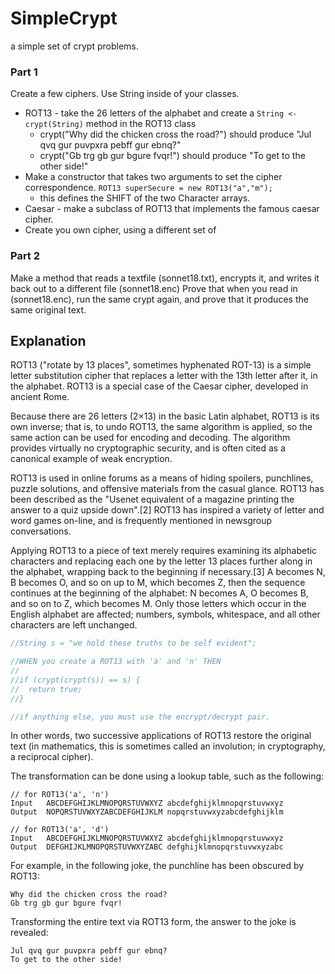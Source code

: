 # SimpleCrypt
a simple set of crypt problems.

### Part 1
Create a few ciphers. Use String inside of your classes.

* ROT13 - take the 26 letters of the alphabet and create a `String <- crypt(String)` method in the ROT13 class
  * crypt("Why did the chicken cross the road?") should produce "Jul qvq gur puvpxra pebff gur ebnq?"
  * crypt("Gb trg gb gur bgure fvqr!") should produce "To get to the other side!"
* Make a constructor that takes two arguments to set the cipher correspondence. `ROT13 superSecure = new ROT13("a","m");`
  * this defines the SHIFT of the two Character arrays.
* Caesar - make a subclass of ROT13 that implements the famous caesar cipher.
* Create you own cipher, using a different set of 

### Part 2

Make a method that reads a textfile (sonnet18.txt), encrypts it, and writes it back out to a different file (sonnet18.enc)
Prove that when you read in (sonnet18.enc), run the same crypt again, and prove that it produces the same original text.

## Explanation

ROT13 ("rotate by 13 places", sometimes hyphenated ROT-13) is a simple letter substitution cipher that replaces a letter with the 13th letter after it, 
in the alphabet. ROT13 is a special case of the Caesar cipher, developed in ancient Rome.

Because there are 26 letters (2×13) in the basic Latin alphabet, ROT13 is its own inverse; that is, to undo ROT13, the same algorithm is applied, 
so the same action can be used for encoding and decoding. The algorithm provides virtually no cryptographic security, 
and is often cited as a canonical example of weak encryption.

ROT13 is used in online forums as a means of hiding spoilers, punchlines, puzzle solutions, and offensive materials from the casual glance. 
ROT13 has been described as the "Usenet equivalent of a magazine printing the answer to a quiz upside down".[2] 
ROT13 has inspired a variety of letter and word games on-line, and is frequently mentioned in newsgroup conversations.

Applying ROT13 to a piece of text merely requires examining its alphabetic characters and replacing each one by the letter 13 places further 
along in the alphabet, wrapping back to the beginning if necessary.[3] A becomes N, B becomes O, and so on up to M, which becomes Z, 
then the sequence continues at the beginning of the alphabet: N becomes A, O becomes B, and so on to Z, which becomes M. 
Only those letters which occur in the English alphabet are affected; numbers, symbols, whitespace, and all other characters are left unchanged.

```Java
//String s = "we hold these truths to be self evident";

//WHEN you create a ROT13 with 'a' and 'n' THEN 
//
//if (crypt(crypt(s)) == s) {
//  return true;
//}

//if anything else, you must use the encrypt/decrypt pair.
```
In other words, two successive applications of ROT13 restore the original text (in mathematics, this is sometimes called an involution; 
in cryptography, a reciprocal cipher).

The transformation can be done using a lookup table, such as the following:

```
// for ROT13('a', 'n')
Input	ABCDEFGHIJKLMNOPQRSTUVWXYZ abcdefghijklmnopqrstuvwxyz
Output	NOPQRSTUVWXYZABCDEFGHIJKLM nopqrstuvwxyzabcdefghijklm

// for ROT13('a', 'd')
Input	ABCDEFGHIJKLMNOPQRSTUVWXYZ abcdefghijklmnopqrstuvwxyz
Output	DEFGHIJKLMNOPQRSTUVWXYZABC defghijklmnopqrstuvwxyzabc
```
For example, in the following joke, the punchline has been obscured by ROT13:

```
Why did the chicken cross the road?
Gb trg gb gur bgure fvqr!
```
Transforming the entire text via ROT13 form, the answer to the joke is revealed:
```
Jul qvq gur puvpxra pebff gur ebnq?
To get to the other side!
```


